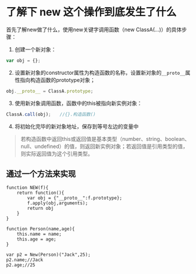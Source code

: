 # 了解下 new 这个操作到底发生了什么

首先了解new做了什么，使用new关键字调用函数（new ClassA(…)）的具体步骤：

1. 创建一个新对象：
``` javascript
var obj = {};
```
2. 设置新对象的constructor属性为构造函数的名称，设置新对象的```__proto__```属性指向构造函数的prototype对象；
``` javascript
obj.__proto__ = ClassA.prototype;
```
3. 使用新对象调用函数，函数中的this被指向新实例对象：
``` javascript
ClassA.call(obj);　　//{}.构造函数()
```
4. 将初始化完毕的新对象地址，保存到等号左边的变量中


> 若构造函数中返回this或返回值是基本类型（number、string、boolean、null、undefined）的值，则返回新实例对象；若返回值是引用类型的值，则实际返回值为这个引用类型。

## 通过一个方法来实现

```
function NEW(f){
    return function(){
        var obj = {"__proto__":f.prototype};
        f.apply(obj,arguments);
        return obj
    }
}

function Person(name,age){
    this.name = name;
    this.age = age;
}

var p2 = New(Person)("Jack",25);
p2.name;//Jack
p2.age;//25
```